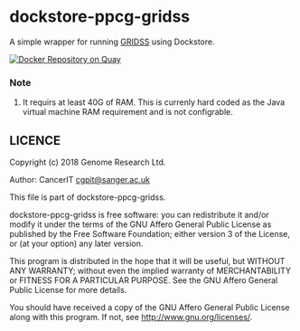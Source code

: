 # dockstore-ppcg-gridss

A simple wrapper for running [GRIDSS](https://github.com/PapenfussLab/gridss) using Dockstore.

[![Docker Repository on Quay](https://quay.io/repository/wtsicgp/dockstore-ppcg-gridss/status "Docker Repository on Quay")](https://quay.io/repository/wtsicgp/dockstore-ppcg-gridss)

### Note

1. It requirs at least 40G of RAM. This is currenly hard coded as the Java virtual machine RAM requirement and is not configrable.

## LICENCE

Copyright (c) 2018 Genome Research Ltd.

Author: CancerIT <cgpit@sanger.ac.uk>

This file is part of dockstore-ppcg-gridss.

dockstore-ppcg-gridss is free software: you can redistribute it and/or modify it under the terms of the GNU Affero General Public License as published by the Free Software Foundation; either version 3 of the License, or (at your option) any later version.

This program is distributed in the hope that it will be useful, but WITHOUT ANY WARRANTY; without even the implied warranty of MERCHANTABILITY or FITNESS FOR A PARTICULAR PURPOSE. See the GNU Affero General Public License for more details.

You should have received a copy of the GNU Affero General Public License along with this program. If not, see <http://www.gnu.org/licenses/>.
